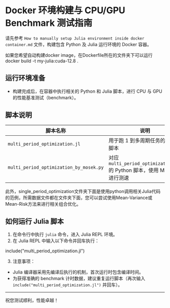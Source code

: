 # Docker 环境构建与 CPU/GPU Benchmark 测试指南

请先参考 `How to manually setup Julia environment inside docker container.md` 文件，构建包含 Python 及 Julia 运行环境的 Docker 容器。

如果您希望自动构建docker image，在Dockerfile所在的文件夹下可以运行 docker build -t my-julia:cuda-12.8 .

## 运行环境准备

- 构建完成后，在容器中执行相关的 Python 和 Julia 脚本，进行 CPU 与 GPU 的性能基准测试（benchmark）。

## 脚本说明

| 脚本名称                          | 说明                                                         |
|----------------------------------|--------------------------------------------------------------|
| `multi_period_optimization.jl`   | 用于跑 1 到多周期任务的 Julia 脚本                            |
| `multi_period_optimization_by_mosek.py` | 对应 `multi_period_optimization.jl` 的 Python 脚本，使用 Mosek 进行测速 |

此外，single_period_optimization文件夹下面是使用python调用相关Julia代码的范例，所需数据文件都在文件夹下面，您可以尝试使用Mean-Variance或Mean-Risk方法来进行相关组合优化。
## 如何运行 Julia 脚本

1. 在命令行中执行 `julia` 命令，进入 Julia REPL 环境。
2. 在 Julia REPL 中输入以下命令并回车执行：

include("multi_period_optimization.jl")

3. 注意事项：
- Julia 编译器采用先编译后执行的机制，首次运行时包含编译时间。
- 为获得准确的 benchmark 计时数据，建议重复运行脚本（再次输入 `include("multi_period_optimization.jl")` 并回车）。

---

祝您测试顺利，性能卓越！

